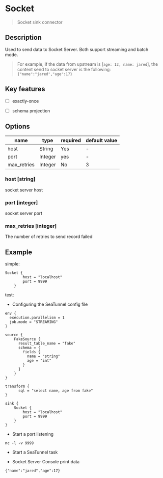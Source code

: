 # Socket

> Socket sink connector

## Description

Used to send data to Socket Server. Both support streaming and batch mode.
> For example, if the data from upstream is [`age: 12, name: jared`], the content send to socket server is the following: `{"name":"jared","age":17}`

## Key features

- [ ] exactly-once

- [ ] schema projection

##  Options

| name | type   | required | default value |
| --- |--------|----------|---------------|
| host | String | Yes       | -             |
| port | Integer | yes      | -             |
| max_retries | Integer | No       | 3             |

### host [string]
socket server host

### port [integer]

socket server port

### max_retries [integer]

The number of retries to send record failed

## Example

simple:

```hocon
Socket {
        host = "localhost"
        port = 9999
    }
```

test:

* Configuring the SeaTunnel config file

```hocon
env {
  execution.parallelism = 1
  job.mode = "STREAMING"
}

source {
    FakeSource {
      result_table_name = "fake"
      schema = {
        fields {
          name = "string"
          age = "int"
        }
      }
    }
}

transform {
      sql = "select name, age from fake"
}

sink {
    Socket {
        host = "localhost"
        port = 9999
    }
}

```

* Start a port listening

```shell
nc -l -v 9999
```

* Start a SeaTunnel task


* Socket Server Console print data

```text
{"name":"jared","age":17}
```
